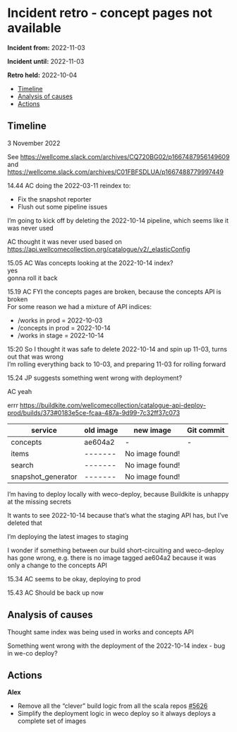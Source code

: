 # Incident retro - concept pages not available

**Incident from:** 2022-11-03

**Incident until:** 2022-11-03

**Retro held:** 2022-10-04

- [Timeline](#timeline)
- [Analysis of causes](#analysis-of-causes)
- [Actions](#actions)

## Timeline

3 November 2022

See https://wellcome.slack.com/archives/CQ720BG02/p1667487956149609 and  https://wellcome.slack.com/archives/C01FBFSDLUA/p1667488779997449 

14.44 AC doing the 2022-03-11 reindex to:
- Fix the snapshot reporter
- Flush out some pipeline issues

I’m going to kick off by deleting the 2022-10-14 pipeline, which seems like it was never used

AC thought it was never used based on https://api.wellcomecollection.org/catalogue/v2/_elasticConfig 

15.05 AC Was concepts looking at the 2022-10-14 index?<br>
yes<br>
gonna roll it back

15.19 AC FYI the concepts pages are broken, because the concepts API is broken<br>
For some reason we had a mixture of API indices:
- /works in prod = 2022-10-03
- /concepts in prod = 2022-10-14
- /works in stage = 2022-10-14

15:20 So I thought it was safe to delete 2022-10-14 and spin up 11-03, turns out that was wrong<br>
I’m rolling everything back to 10-03, and preparing 11-03 for rolling forward

15.24 JP suggests something went wrong with deployment?

AC yeah

errr https://buildkite.com/wellcomecollection/catalogue-api-deploy-prod/builds/373#0183e5ce-fcaa-487a-9d99-7c32ff37c073 

service | old image | new image | Git commit
--- | --- | --- | ---
concepts | ae604a2 | - | -
items | ------- | No image found! |
search | ------- | No image found! |
snapshot_generator | ------- | No image found! |

I’m having to deploy locally with weco-deploy, because Buildkite is unhappy at the missing secrets

It wants to see 2022-10-14 because that’s what the staging API has, but I’ve deleted that

I’m deploying the latest images to staging

I wonder if something between our build short-circuiting and weco-deploy has gone wrong, e.g. there is no image tagged ae604a2 because it was only a change to the concepts API

15.34 AC seems to be okay, deploying to prod

15.43 AC Should be back up now



## Analysis of causes
Thought same index was being used in works and concepts API

Something went wrong with the deployment of the 2022-10-14 index - bug in we-co deploy?


## Actions

**Alex**
- Remove all the “clever” build logic from all the scala repos [#5626](https://github.com/wellcomecollection/platform/issues/5626)
- Simplify the deployment logic in weco deploy so it always deploys a complete set of images

